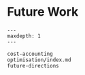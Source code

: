 # Future Work

```{toctree}
---
maxdepth: 1
---

cost-accounting
optimisation/index.md
future-directions

```